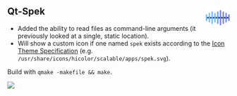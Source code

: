 <div>
  <img align="right" src="spek.svg" width="54px" alt="logo"/>
  <h2>Qt-Spek</h2>
</div>

- Added the ability to read files as command-line arguments (it previously looked at a single, static location).
- Will show a custom icon if one named `spek` exists according to the [Icon Theme Specification](https://www.freedesktop.org/wiki/Specifications/icon-theme-spec/) (e.g. `/usr/share/icons/hicolor/scalable/apps/spek.svg`).

Build with `qmake -makefile && make`.

<img src="https://user-images.githubusercontent.com/16854594/150613717-a0f3faff-a4af-4931-9761-914bee1ce204.png" width="500"/>

